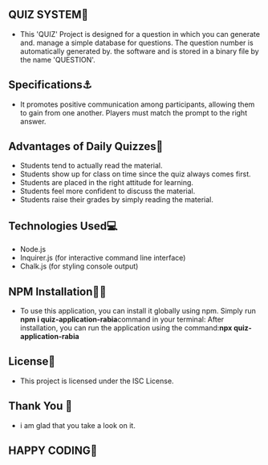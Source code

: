 ## QUIZ SYSTEM📜
- This 'QUIZ' Project is designed for a question in which you can generate and. manage a simple database for questions. The question number is automatically generated by. the software and is stored in a binary file by the name 'QUESTION'.
## Specifications⚓
- It promotes positive communication among participants, allowing them to gain from one another. Players must match the prompt to the right answer.

## Advantages of Daily Quizzes🚀
- Students tend to actually read the material.
- Students show up for class on time since the quiz always comes first.
- Students are placed in the right attitude for learning.
- Students feel more confident to discuss the material.
- Students raise their grades by simply reading the material.
## Technologies Used💻
- Node.js
- Inquirer.js (for interactive command line interface)
- Chalk.js (for styling console output)
## NPM Installation🐱‍🏍
- To use this application, you can install it globally using npm. Simply run **npm i quiz-application-rabia**command in your terminal: After installation, you can run the application using the command:**npx quiz-application-rabia**

## License🎀
- This project is licensed under the ISC License.

## Thank You 💎
- i am glad that you take a look on it.
## HAPPY CODING💖
